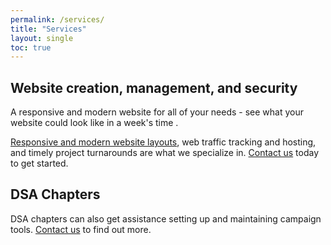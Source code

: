 ```yaml
---
permalink: /services/
title: "Services"
layout: single
toc: true
---
```

## Website creation, management, and security

A responsive and modern website for all of your needs - see what your website could look like in a week's time .

<a href="/website-layouts/">Responsive and modern website layouts</a>, web traffic tracking and hosting, and timely project turnarounds are what we specialize in. <a href="mailto:contact@syntropy-coop.com">Contact us</a> today to get started.

## DSA Chapters

DSA chapters can also get assistance setting up and maintaining campaign tools. <a href="mailto:contact@syntropy-coop.com">Contact us</a> to find out more.
